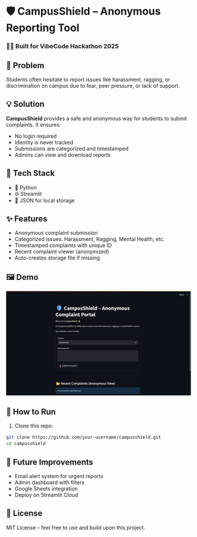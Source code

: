 # 🛡️ CampusShield – Anonymous Reporting Tool

### 👨‍🎓 Built for VibeCode Hackathon 2025

## 🚩 Problem
Students often hesitate to report issues like harassment, ragging, or discrimination on campus due to fear, peer pressure, or lack of support.

## 💡 Solution
**CampusShield** provides a safe and anonymous way for students to submit complaints. It ensures:
- No login required
- Identity is never tracked
- Submissions are categorized and timestamped
- Admins can view and download reports

## 🔧 Tech Stack
- 🐍 Python
- 🌐 Streamlit
- 📁 JSON for local storage

## ✨ Features
- Anonymous complaint submission
- Categorized issues: Harassment, Ragging, Mental Health, etc.
- Timestamped complaints with unique ID
- Recent complaint viewer (anonymized)
- Auto-creates storage file if missing

## 🖼️ Demo
![CampusShield Screenshot](Screenshot.png)
## 🚀 How to Run

1. Clone this repo:
```bash
git clone https://github.com/your-username/campusshield.git
cd campusshield
```
## 📌 Future Improvements
- Email alert system for urgent reports
- Admin dashboard with filters
- Google Sheets integration
- Deploy on Streamlit Cloud

## 📄 License
MIT License – feel free to use and build upon this project.
